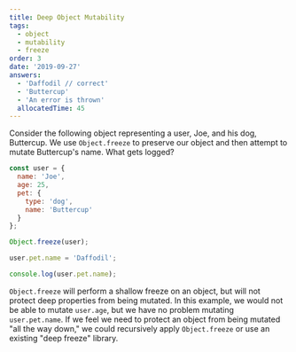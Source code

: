 ```yaml
---
title: Deep Object Mutability
tags:
  - object
  - mutability
  - freeze
order: 3
date: '2019-09-27'
answers:
  - 'Daffodil // correct'
  - 'Buttercup'
  - 'An error is thrown'
  allocatedTime: 45
---
```


Consider the following object representing a user, Joe, and his dog, Buttercup. We use `Object.freeze` to preserve our object and then attempt to mutate Buttercup's name. What gets logged?

```javascript
const user = {
  name: 'Joe',
  age: 25,
  pet: {
    type: 'dog',
    name: 'Buttercup'
  }
};

Object.freeze(user);

user.pet.name = 'Daffodil';

console.log(user.pet.name);
```

<!-- explanation -->

`Object.freeze` will perform a shallow freeze on an object, but will not protect deep properties from being mutated. In this example, we would not be able to mutate `user.age`, but we have no problem mutating `user.pet.name`. If we feel we need to protect an object from being mutated "all the way down," we could recursively apply `Object.freeze` or use an existing "deep freeze" library.
